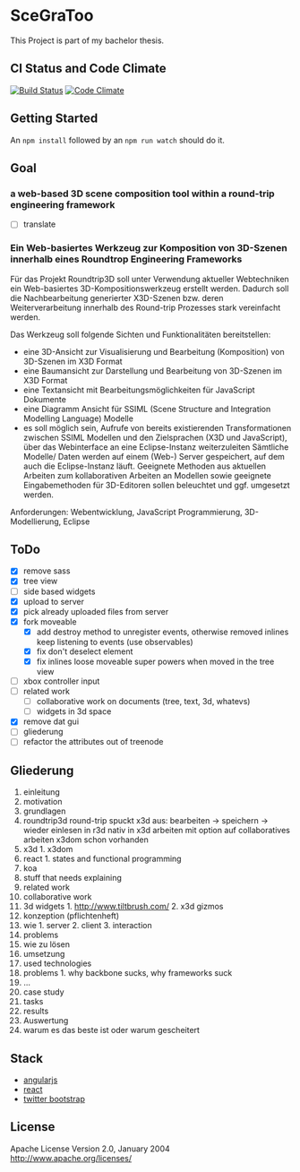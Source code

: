 # SceGraToo

This Project is part of my bachelor thesis.

## CI Status and Code Climate
[![Build Status](https://travis-ci.org/despairblue/scegratoo3.png?branch=master)](https://travis-ci.org/despairblue/scegratoo3) [![Code Climate](https://codeclimate.com/github/despairblue/scegratoo3.png)](https://codeclimate.com/github/despairblue/scegratoo3)

## Getting Started
An `npm install` followed by an `npm run watch` should do it.

## Goal

### a web-based 3D scene composition tool within a round-trip engineering framework
* [ ] translate

<!-- Build a web based 3D scene composition tool for the Project `Roundtrip3D` using current web technologies.
The Tool should provide following views and features -->
<!-- - A 3D View to visualize and edit 3D scenes in the X3DOM format -->
<!-- - A tree view to outline and edit 3D scenes in the X3DOM format -->
<!-- - A text view to edit JavaScript code -->
<!-- - A diagram view for SSIML (`Scene Structure and Integration Modelling Language`) models -->
<!-- - optional feature: launch transformation (transforming SSIML to X3DOM and JavaScript and the other way around) jobs on another machine running an eclipse instance -->

<!-- Requirements: model driven software engineering, web development, JavaScript programming, 3D modeling -->

### Ein Web-basiertes Werkzeug zur Komposition von 3D-Szenen innerhalb eines Roundtrop Engineering Frameworks
Für das Projekt Roundtrip3D soll unter Verwendung aktueller Webtechniken ein Web-basiertes 3D-Kompositionswerkzeug erstellt werden. Dadurch soll die Nachbearbeitung generierter X3D-Szenen bzw. deren Weiterverarbeitung innerhalb des Round-trip Prozesses stark vereinfacht werden.

Das Werkzeug soll folgende Sichten und Funktionalitäten bereitstellen:
  * eine 3D-Ansicht zur Visualisierung und Bearbeitung (Komposition) von 3D-Szenen im X3D Format
  * eine Baumansicht zur Darstellung und Bearbeitung von  3D-Szenen im X3D Format
  * eine Textansicht mit Bearbeitungsmöglichkeiten für JavaScript Dokumente
  * eine Diagramm Ansicht für SSIML (Scene Structure and Integration Modelling Language) Modelle
  * es soll möglich sein, Aufrufe von bereits existierenden Transformationen zwischen SSIML Modellen und den Zielsprachen (X3D und JavaScript), über das Webinterface an eine Eclipse-Instanz weiterzuleiten
Sämtliche Modelle/ Daten werden auf einem (Web-) Server gespeichert, auf dem auch die Eclipse-Instanz läuft. Geeignete Methoden aus aktuellen Arbeiten zum kollaborativen Arbeiten an Modellen sowie geeignete Eingabemethoden für 3D-Editoren sollen beleuchtet und ggf. umgesetzt werden.

Anforderungen: Webentwicklung, JavaScript Programmierung, 3D-Modellierung, Eclipse

## ToDo
- [x] remove sass
- [x] tree view
- [ ] side based widgets
- [x] upload to server
- [x] pick already uploaded files from server
- [x] fork moveable
  - [x] add destroy method to unregister events, otherwise removed inlines keep listening to events (use observables)
  - [x] fix don't deselect element
  - [x] fix inlines loose moveable super powers when moved in the tree view
- [ ] xbox controller input
- [ ] related work
  - [ ] collaborative work on documents (tree, text, 3d, whatevs)
  - [ ] widgets in 3d space
- [x] remove dat gui
- [ ] gliederung
- [ ] refactor the attributes out of treenode

## Gliederung

1. einleitung
  1. motivation
2. grundlagen
  1. roundtrip3d
    round-trip spuckt x3d aus: bearbeiten -> speichern -> wieder einlesen in r3d
    nativ in x3d arbeiten mit option auf collaboratives arbeiten
    x3dom schon vorhanden
  1. x3d
    1. x3dom
  2. react
    1. states and functional programming
  3. koa
  4. stuff that needs explaining
3. related work
  1. collaborative work
  2. 3d widgets
    1. http://www.tiltbrush.com/
    2. x3d gizmos
4. konzeption (pflichtenheft)
  1. wie
    1. server
    2. client
    3. interaction
  3. problems
  4. wie zu lösen
5. umsetzung
  1. used technologies
  1. problems
    1. why backbone sucks, why frameworks suck
  1. ...
6. case study
  1. tasks
  2. results
7. Auswertung
  2. warum es das beste ist oder warum gescheitert


## Stack
- [angularjs](http://angularjs.org/)
- [react]()
- [twitter bootstrap](http://getbootstrap.com/)

## License
Apache License
Version 2.0, January 2004
http://www.apache.org/licenses/
